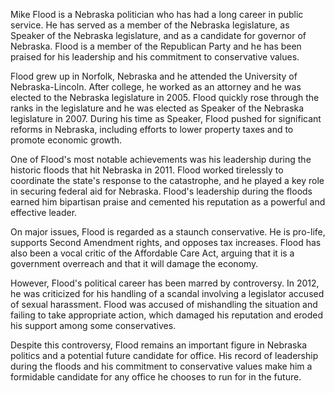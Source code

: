 Mike Flood is a Nebraska politician who has had a long career in public service. He has served as a member of the Nebraska legislature, as Speaker of the Nebraska legislature, and as a candidate for governor of Nebraska. Flood is a member of the Republican Party and he has been praised for his leadership and his commitment to conservative values.

Flood grew up in Norfolk, Nebraska and he attended the University of Nebraska-Lincoln. After college, he worked as an attorney and he was elected to the Nebraska legislature in 2005. Flood quickly rose through the ranks in the legislature and he was elected as Speaker of the Nebraska legislature in 2007. During his time as Speaker, Flood pushed for significant reforms in Nebraska, including efforts to lower property taxes and to promote economic growth.

One of Flood's most notable achievements was his leadership during the historic floods that hit Nebraska in 2011. Flood worked tirelessly to coordinate the state's response to the catastrophe, and he played a key role in securing federal aid for Nebraska. Flood's leadership during the floods earned him bipartisan praise and cemented his reputation as a powerful and effective leader.

On major issues, Flood is regarded as a staunch conservative. He is pro-life, supports Second Amendment rights, and opposes tax increases. Flood has also been a vocal critic of the Affordable Care Act, arguing that it is a government overreach and that it will damage the economy.

However, Flood's political career has been marred by controversy. In 2012, he was criticized for his handling of a scandal involving a legislator accused of sexual harassment. Flood was accused of mishandling the situation and failing to take appropriate action, which damaged his reputation and eroded his support among some conservatives.

Despite this controversy, Flood remains an important figure in Nebraska politics and a potential future candidate for office. His record of leadership during the floods and his commitment to conservative values make him a formidable candidate for any office he chooses to run for in the future.
